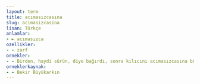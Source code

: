 ```yaml
---
layout: term
title: acımasızcasına
slug: acimasizcasina
lisan: Türkçe
anlamlar:
- ► acımasızca
ozellikler:
- - zarf
ornekler:
- - Birden, haydi sürün, diye bağırdı, sonra kılıcını acımasızcasına bütün gücüyle kaldırıp indirdi.
orneklerkaynak:
- - Bekir Büyükarkın
---
```

